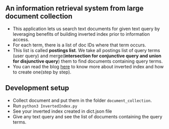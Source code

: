 ## An information retrieval system from large document collection

- This application lets us search text documents for given text query by leveraging benefits of building inverted index prior to information access.
- For each term, there is a list of doc IDs where that term occurs.
- This list is called **postings list**. We take all postings list of query terms (user query) and merge(**intersection for conjunctive query and union for disjunctive query**) them to find documents containing query terms.
- You can read the blog [here](https://medium.com/@janujaishree94/searchit-an-information-retrieval-system-33d2af956da4) to know more about inverted index and how to create one(step by step).

## Development setup
- Collect document and put them in the folder ```document_collection```.
- Run ```python3 InvertedIndex.py```
- See your inverted index created in dict.json file
- Give any text query and see the list of documents containing the query terms.



